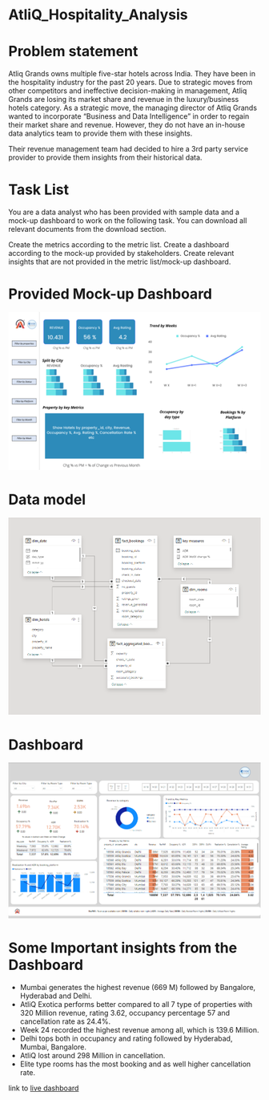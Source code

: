# AtliQ_Hospitality_Analysis
# Problem statement

Atliq Grands owns multiple five-star hotels across India. They have been in the hospitality industry for the past 20 years. Due to strategic moves from other competitors and ineffective decision-making in management, Atliq Grands are losing its market share and revenue in the luxury/business hotels category. As a strategic move, the managing director of Atliq Grands wanted to incorporate “Business and Data Intelligence” in order to regain their market share and revenue. However, they do not have an in-house data analytics team to provide them with these insights.

Their revenue management team had decided to hire a 3rd party service provider to provide them insights from their historical data.

# Task List

You are a data analyst who has been provided with sample data and a mock-up dashboard to work on the following task. You can download all relevant documents from the download section.

Create the metrics according to the metric list.
Create a dashboard according to the mock-up provided by stakeholders.
Create relevant insights that are not provided in the metric list/mock-up dashboard.
# Provided Mock-up Dashboard
<img src="https://github.com/Sricharan25/AtliQ_Hospitality_Analysis/blob/main/Dataset/mock%20up%20dashboard_atliq%20grands.png">

# Data model

<img src="https://github.com/Sricharan25/AtliQ_Hospitality_Analysis/blob/main/data_model.png">

# Dashboard

<img src="https://github.com/Sricharan25/AtliQ_Hospitality_Analysis/blob/main/dashboard.png">

# Some Important insights from the Dashboard

<ul>
  <li>Mumbai generates the highest revenue (669 M) followed by Bangalore, Hyderabad and Delhi.</li>
  <li>AtliQ Exotica performs better compared to all 7 type of properties with 320 Million revenue, rating 3.62, occupancy percentage 57 and cancellation rate as 24.4%. </li>
  <li>Week 24 recorded the highest revenue among all, which is 139.6 Million. </li>
  <li>Delhi tops both in occupancy and rating followed by Hyderabad, Mumbai, Bangalore. </li>
  <li>AtliQ lost around 298 Million in cancellation.</li>
  <li>Elite type rooms has the most booking and as well higher cancellation rate.</li>
</ul>
 
link to <a href="https://app.powerbi.com/view?r=eyJrIjoiYThhN2M0MmYtY2YwYS00NDI0LTkzMGEtYmI0ZDJjY2Q2N2UxIiwidCI6ImM2ZTU0OWIzLTVmNDUtNDAzMi1hYWU5LWQ0MjQ0ZGM1YjJjNCJ9">live dashboard</a>
